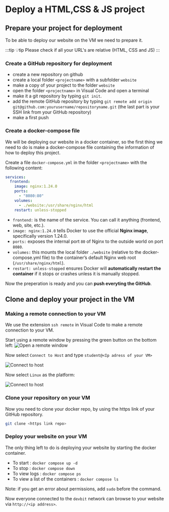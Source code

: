 # Deploy a HTML,CSS & JS project

## Prepare your project for deployment

To be able to deploy our website on the VM we need to prepare it.

:::tip 💡tip
Please check if all your URL's are relative (HTML, CSS and JS)
:::

### Create a GitHub repository for deployment

* create a new repository on github
* create a local folder `<projectname>` with a subfolder `website`
* make a copy of your project to the folder `website`
* open the folder `<projectname>` in Visual Code and open a terminal
* make it a git repository by typing `git init`.
* add the remote GitHub repository by typing `git remote add origin git@github.com:yourusername/repositoryname.git` (the last part is your SSH link from your GitHub repository)
* make a first push 

### Create a docker-compose file

We will be deploying our website in a docker container, so the first thing we need to do is make a docker-compose file containing the information of how to deploy this project.

Create a file `docker-compose.yml` in the folder  `<projectname>` with the following content:

``` yaml
services:
  frontend:
    image: nginx:1.24.0
    ports:
      - "8080:80"
    volumes:
      - ./website:/usr/share/nginx/html
    restart: unless-stopped
```
* `frontend:` is the name of the service. You can call it anything (frontend, web, site, etc.). 
* `image: nginx:1.24.0` tells Docker to use the official **Nginx image**, specifically version 1.24.0.
* `ports:` exposes the internal port `80` of Nginx to the outside world on port `8080`.
* `volumes:` this mounts the local folder `./website` (relative to the docker-compose.yml file) to the container’s default Nginx web root (`/usr/share/nginx/html`).
* `restart: unless-stopped` ensures Docker will **automatically restart the container** if it stops or crashes unless it is manually stopped.

Now the preperation is ready and you can **push everyting the GitHub**.

## Clone and deploy your project in the VM

### Making a remote connection to your VM

We use the extension `ssh remote` in Visual Code to make a remote connection to your VM.

Start using a remote window by pressing the green button on the bottom left:
![Open a remote window](./images/remote-indicator.png)

Now select `Connect to Host` and type `student@<Ip adress of your VM>`

![Connect to host](./images/connecttohost.png)

Now select `Linux` as the platform:

![Connect to host](./images/platform.png)

### Clone your repository on your VM

Now you need to clone your docker repo, by using the https link of your GitHub repository.

```bash
git clone <https link repo>
```

### Deploy your website on your VM

The only thing left to do is deploying your website by starting the docker container.

* To start : `docker compose up -d`
* To stop : `docker compose down`
* To view logs : `docker compose ps`
* To view a list of the containers : `docker compose ls`

Note: if you get an error about permissions, add `sudo` before the command.

Now everyone connected to the `devbit` network can browse to your website via `http://<ip address>`.